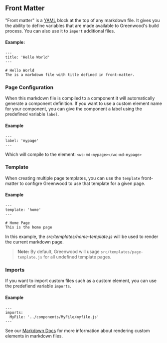 ## Front Matter

"Front matter" is a [YAML](https://yaml.org/) block at the top of any markdown file.  It gives you the ability to define variables that are made available to Greenwood's build process. You can also use it to `import` additional files.

#### Example:
```render md
---
title: 'Hello World'
---

# Hello World
The is a markdown file with title defined in front-matter.
```

### Page Configuration

When this markdown file is compiled to a component it will automatically generate a component definition. If you want to use a custom element name for your component, you can give the component a label using the predefined variable `label`.

#### Example
```render md
---
label: 'mypage'
---

```

Which will compile to the element: `<wc-md-mypage></wc-md-mypage>`

### Template
When creating multiple page templates, you can use the `template` front-matter to configre Greenwood to use that template for a given page.

#### Example
```render md
---
template: 'home'
---

# Home Page
This is the home page
```

In this example, the _src/templates/home-template.js_ will be used to render the current markdown page.

> **Note:** By default, Greenwood will usage `src/templates/page-template.js` for all undefined template pages.


### Imports

If you want to import custom files such as a custom element, you can use the predefiend variable `imports`.

#### Example
```render md
---
imports:
  MyFile: '../components/MyFile/myfile.js'
---

```

See our [Markdown Docs](/docs/markdown#imports) for more information about rendering custom elements in markdown files.
